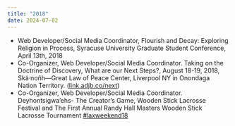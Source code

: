 ```yaml
---
title: "2018"
date: 2024-07-02
---
```

- Web Developer/Social Media Coordinator, Flourish and Decay: Exploring Religion in Process, Syracuse University Graduate Student Conference, April 13th, 2018
- Co-Organizer, Web Developer/Social Media Coordinator. Taking on the Doctrine of Discovery, What are our Next Steps?, August 18-19, 2018, Skä·noñh—Great Law of Peace Center, Liverpool NY in Onondaga Nation Territory. ([link.adjb.co/next](https://indigenousvalues.org/taking-on-the-doctrine-of-discovery-what-are-our-next-steps/))
- Co-Organizer, Web Developer/Social Media Coordinator. Deyhontsigwa’ehs- The Creator’s Game, Wooden Stick Lacrosse Festival and The First Annual Randy Hall Masters Wooden Stick Lacrosse Tournament [#laxweekend18](https://indigenousvalues.org/deyhontsigwaehs-the-creators-game-lacrosse-weekend-2018/)
